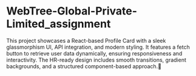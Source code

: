 # WebTree-Global-Private-Limited_assignment
This project showcases a React-based Profile Card with a sleek glassmorphism UI, API integration, and modern styling. It features a fetch button to retrieve user data dynamically, ensuring responsiveness and interactivity. The HR-ready design includes smooth transitions, gradient backgrounds, and a structured component-based approach.🚀
